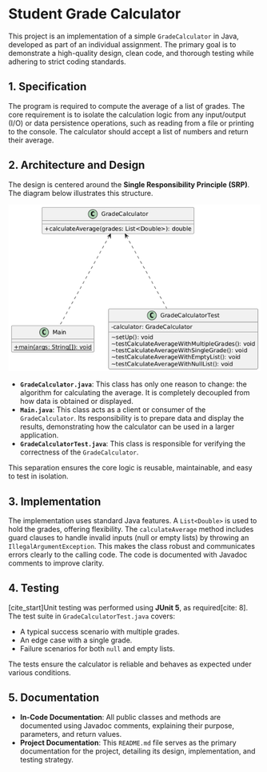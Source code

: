 # Student Grade Calculator

This project is an implementation of a simple `GradeCalculator` in Java, developed as part of an individual assignment. The primary goal is to demonstrate a high-quality design, clean code, and thorough testing while adhering to strict coding standards.

## 1. Specification

The program is required to compute the average of a list of grades. The core requirement is to isolate the calculation logic from any input/output (I/O) or data persistence operations, such as reading from a file or printing to the console. The calculator should accept a list of numbers and return their average.

## 2. Architecture and Design

The design is centered around the **Single Responsibility Principle (SRP)**. The diagram below illustrates this structure.

![Class Diagram for Grade Calculator](docs/class-diagram.png)

* **`GradeCalculator.java`**: This class has only one reason to change: the algorithm for calculating the average. It is completely decoupled from how data is obtained or displayed.
* **`Main.java`**: This class acts as a client or consumer of the `GradeCalculator`. Its responsibility is to prepare data and display the results, demonstrating how the calculator can be used in a larger application.
* **`GradeCalculatorTest.java`**: This class is responsible for verifying the correctness of the `GradeCalculator`.

This separation ensures the core logic is reusable, maintainable, and easy to test in isolation.

## 3. Implementation

The implementation uses standard Java features. A `List<Double>` is used to hold the grades, offering flexibility. The `calculateAverage` method includes guard clauses to handle invalid inputs (null or empty lists) by throwing an `IllegalArgumentException`. This makes the class robust and communicates errors clearly to the calling code. The code is documented with Javadoc comments to improve clarity.

## 4. Testing

[cite_start]Unit testing was performed using **JUnit 5**, as required[cite: 8]. The test suite in `GradeCalculatorTest.java` covers:
* A typical success scenario with multiple grades.
* An edge case with a single grade.
* Failure scenarios for both `null` and empty lists.

The tests ensure the calculator is reliable and behaves as expected under various conditions.

## 5. Documentation

* **In-Code Documentation**: All public classes and methods are documented using Javadoc comments, explaining their purpose, parameters, and return values.
* **Project Documentation**: This `README.md` file serves as the primary documentation for the project, detailing its design, implementation, and testing strategy.